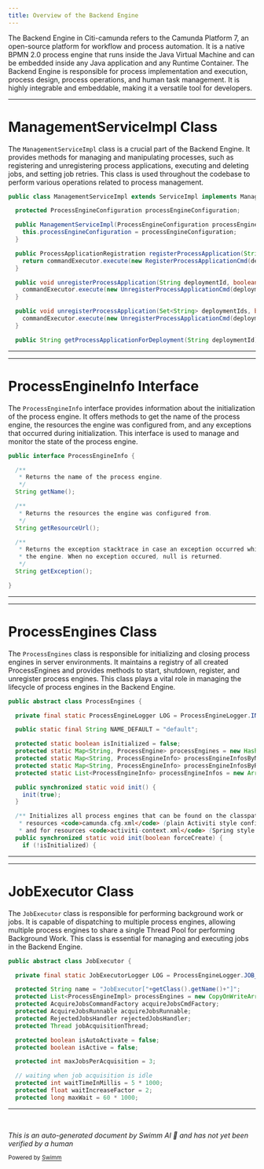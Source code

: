 ```yaml
---
title: Overview of the Backend Engine
---
```

The Backend Engine in Citi-camunda refers to the Camunda Platform 7, an open-source platform for workflow and process automation. It is a native BPMN 2.0 process engine that runs inside the Java Virtual Machine and can be embedded inside any Java application and any Runtime Container. The Backend Engine is responsible for process implementation and execution, process design, process operations, and human task management. It is highly integrable and embeddable, making it a versatile tool for developers.

<SwmSnippet path="/engine/src/main/java/org/camunda/bpm/engine/impl/ManagementServiceImpl.java" line="110">

---

# ManagementServiceImpl Class

The `ManagementServiceImpl` class is a crucial part of the Backend Engine. It provides methods for managing and manipulating processes, such as registering and unregistering process applications, executing and deleting jobs, and setting job retries. This class is used throughout the codebase to perform various operations related to process management.

```java
public class ManagementServiceImpl extends ServiceImpl implements ManagementService {

  protected ProcessEngineConfiguration processEngineConfiguration;

  public ManagementServiceImpl(ProcessEngineConfiguration processEngineConfiguration) {
    this.processEngineConfiguration = processEngineConfiguration;
  }

  public ProcessApplicationRegistration registerProcessApplication(String deploymentId, ProcessApplicationReference reference) {
    return commandExecutor.execute(new RegisterProcessApplicationCmd(deploymentId, reference));
  }

  public void unregisterProcessApplication(String deploymentId, boolean removeProcessesFromCache) {
    commandExecutor.execute(new UnregisterProcessApplicationCmd(deploymentId, removeProcessesFromCache));
  }

  public void unregisterProcessApplication(Set<String> deploymentIds, boolean removeProcessesFromCache) {
    commandExecutor.execute(new UnregisterProcessApplicationCmd(deploymentIds, removeProcessesFromCache));
  }

  public String getProcessApplicationForDeployment(String deploymentId) {
```

---

</SwmSnippet>

<SwmSnippet path="/engine/src/main/java/org/camunda/bpm/engine/ProcessEngineInfo.java" line="24">

---

# ProcessEngineInfo Interface

The `ProcessEngineInfo` interface provides information about the initialization of the process engine. It offers methods to get the name of the process engine, the resources the engine was configured from, and any exceptions that occurred during initialization. This interface is used to manage and monitor the state of the process engine.

```java
public interface ProcessEngineInfo {

  /**
   * Returns the name of the process engine.
   */
  String getName();

  /**
   * Returns the resources the engine was configured from.
   */
  String getResourceUrl();

  /**
   * Returns the exception stacktrace in case an exception occurred while initializing
   * the engine. When no exception occured, null is returned.
   */
  String getException();

}
```

---

</SwmSnippet>

<SwmSnippet path="/engine/src/main/java/org/camunda/bpm/engine/ProcessEngines.java" line="63">

---

# ProcessEngines Class

The `ProcessEngines` class is responsible for initializing and closing process engines in server environments. It maintains a registry of all created ProcessEngines and provides methods to start, shutdown, register, and unregister process engines. This class plays a vital role in managing the lifecycle of process engines in the Backend Engine.

```java
public abstract class ProcessEngines {

  private final static ProcessEngineLogger LOG = ProcessEngineLogger.INSTANCE;

  public static final String NAME_DEFAULT = "default";

  protected static boolean isInitialized = false;
  protected static Map<String, ProcessEngine> processEngines = new HashMap<String, ProcessEngine>();
  protected static Map<String, ProcessEngineInfo> processEngineInfosByName = new HashMap<String, ProcessEngineInfo>();
  protected static Map<String, ProcessEngineInfo> processEngineInfosByResourceUrl = new HashMap<String, ProcessEngineInfo>();
  protected static List<ProcessEngineInfo> processEngineInfos = new ArrayList<ProcessEngineInfo>();

  public synchronized static void init() {
    init(true);
  }

  /** Initializes all process engines that can be found on the classpath for
   * resources <code>camunda.cfg.xml</code> (plain Activiti style configuration)
   * and for resources <code>activiti-context.xml</code> (Spring style configuration). */
  public synchronized static void init(boolean forceCreate) {
    if (!isInitialized) {
```

---

</SwmSnippet>

<SwmSnippet path="/engine/src/main/java/org/camunda/bpm/engine/impl/jobexecutor/JobExecutor.java" line="43">

---

# JobExecutor Class

The `JobExecutor` class is responsible for performing background work or jobs. It is capable of dispatching to multiple process engines, allowing multiple process engines to share a single Thread Pool for performing Background Work. This class is essential for managing and executing jobs in the Backend Engine.

```java
public abstract class JobExecutor {

  private final static JobExecutorLogger LOG = ProcessEngineLogger.JOB_EXECUTOR_LOGGER;

  protected String name = "JobExecutor["+getClass().getName()+"]";
  protected List<ProcessEngineImpl> processEngines = new CopyOnWriteArrayList<>();
  protected AcquireJobsCommandFactory acquireJobsCmdFactory;
  protected AcquireJobsRunnable acquireJobsRunnable;
  protected RejectedJobsHandler rejectedJobsHandler;
  protected Thread jobAcquisitionThread;

  protected boolean isAutoActivate = false;
  protected boolean isActive = false;

  protected int maxJobsPerAcquisition = 3;

  // waiting when job acquisition is idle
  protected int waitTimeInMillis = 5 * 1000;
  protected float waitIncreaseFactor = 2;
  protected long maxWait = 60 * 1000;

```

---

</SwmSnippet>

&nbsp;

*This is an auto-generated document by Swimm AI 🌊 and has not yet been verified by a human*

<SwmMeta version="3.0.0" repo-id="Z2l0aHViJTNBJTNBQ2l0aS1jYW11bmRhJTNBJTNBZ2lsYWRuYXZvdA==" repo-name="Citi-camunda" doc-type="overview"><sup>Powered by [Swimm](/)</sup></SwmMeta>
